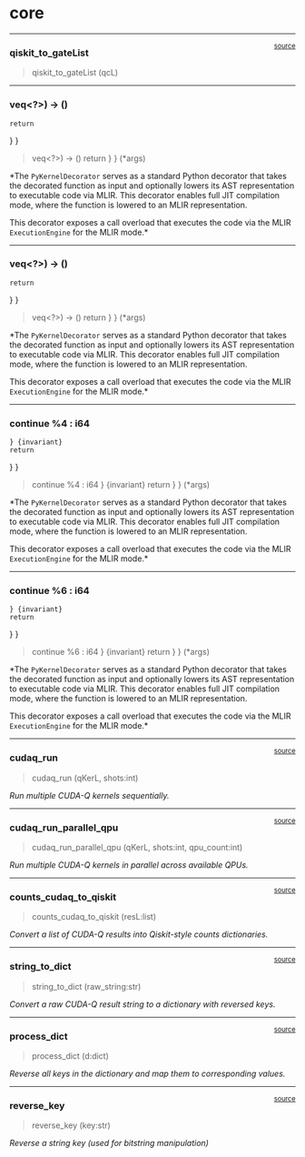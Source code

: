 # core


<!-- WARNING: THIS FILE WAS AUTOGENERATED! DO NOT EDIT! -->

------------------------------------------------------------------------

<a
href="https://github.com/gzquse/qgear-lightning/blob/main/qgear_lightning/core.py#L112"
target="_blank" style="float:right; font-size:smaller">source</a>

### qiskit_to_gateList

>  qiskit_to_gateList (qcL)

------------------------------------------------------------------------

### veq\<?\>) -\> ()

    return

} }

>  veq<?>) -> ()     return   } }  (*args)

\*The `PyKernelDecorator` serves as a standard Python decorator that
takes the decorated function as input and optionally lowers its AST
representation to executable code via MLIR. This decorator enables full
JIT compilation mode, where the function is lowered to an MLIR
representation.

This decorator exposes a call overload that executes the code via the
MLIR `ExecutionEngine` for the MLIR mode.\*

------------------------------------------------------------------------

### veq\<?\>) -\> ()

    return

} }

>  veq<?>) -> ()     return   } }  (*args)

\*The `PyKernelDecorator` serves as a standard Python decorator that
takes the decorated function as input and optionally lowers its AST
representation to executable code via MLIR. This decorator enables full
JIT compilation mode, where the function is lowered to an MLIR
representation.

This decorator exposes a call overload that executes the code via the
MLIR `ExecutionEngine` for the MLIR mode.\*

------------------------------------------------------------------------

### continue %4 : i64

    } {invariant}
    return

} }

>  continue %4 : i64     } {invariant}     return   } }  (*args)

\*The `PyKernelDecorator` serves as a standard Python decorator that
takes the decorated function as input and optionally lowers its AST
representation to executable code via MLIR. This decorator enables full
JIT compilation mode, where the function is lowered to an MLIR
representation.

This decorator exposes a call overload that executes the code via the
MLIR `ExecutionEngine` for the MLIR mode.\*

------------------------------------------------------------------------

### continue %6 : i64

    } {invariant}
    return

} }

>  continue %6 : i64     } {invariant}     return   } }  (*args)

\*The `PyKernelDecorator` serves as a standard Python decorator that
takes the decorated function as input and optionally lowers its AST
representation to executable code via MLIR. This decorator enables full
JIT compilation mode, where the function is lowered to an MLIR
representation.

This decorator exposes a call overload that executes the code via the
MLIR `ExecutionEngine` for the MLIR mode.\*

------------------------------------------------------------------------

<a
href="https://github.com/gzquse/qgear-lightning/blob/main/qgear_lightning/core.py#L58"
target="_blank" style="float:right; font-size:smaller">source</a>

### cudaq_run

>  cudaq_run (qKerL, shots:int)

*Run multiple CUDA-Q kernels sequentially.*

------------------------------------------------------------------------

<a
href="https://github.com/gzquse/qgear-lightning/blob/main/qgear_lightning/core.py#L48"
target="_blank" style="float:right; font-size:smaller">source</a>

### cudaq_run_parallel_qpu

>  cudaq_run_parallel_qpu (qKerL, shots:int, qpu_count:int)

*Run multiple CUDA-Q kernels in parallel across available QPUs.*

------------------------------------------------------------------------

<a
href="https://github.com/gzquse/qgear-lightning/blob/main/qgear_lightning/core.py#L38"
target="_blank" style="float:right; font-size:smaller">source</a>

### counts_cudaq_to_qiskit

>  counts_cudaq_to_qiskit (resL:list)

*Convert a list of CUDA-Q results into Qiskit-style counts
dictionaries.*

------------------------------------------------------------------------

<a
href="https://github.com/gzquse/qgear-lightning/blob/main/qgear_lightning/core.py#L25"
target="_blank" style="float:right; font-size:smaller">source</a>

### string_to_dict

>  string_to_dict (raw_string:str)

*Convert a raw CUDA-Q result string to a dictionary with reversed keys.*

------------------------------------------------------------------------

<a
href="https://github.com/gzquse/qgear-lightning/blob/main/qgear_lightning/core.py#L16"
target="_blank" style="float:right; font-size:smaller">source</a>

### process_dict

>  process_dict (d:dict)

*Reverse all keys in the dictionary and map them to corresponding
values.*

------------------------------------------------------------------------

<a
href="https://github.com/gzquse/qgear-lightning/blob/main/qgear_lightning/core.py#L12"
target="_blank" style="float:right; font-size:smaller">source</a>

### reverse_key

>  reverse_key (key:str)

*Reverse a string key (used for bitstring manipulation)*
